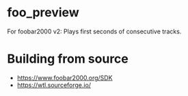 # foo_preview
For foobar2000 v2: Plays first seconds of consecutive tracks.

# Building from source
* https://www.foobar2000.org/SDK
* https://wtl.sourceforge.io/
